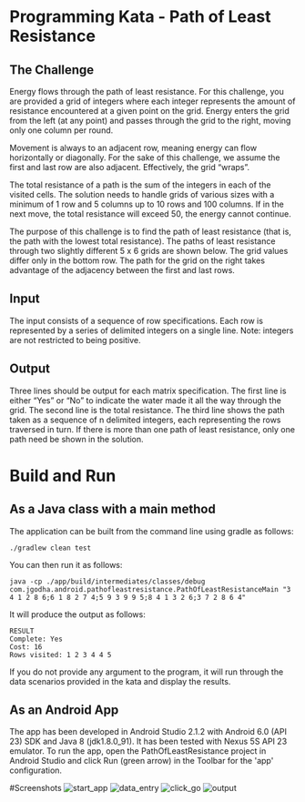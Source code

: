 # Programming Kata - Path of Least Resistance

## The Challenge
Energy flows through the path of least resistance. For this challenge, you are provided a grid of integers where each integer represents the amount of resistance encountered at a given point on the grid. Energy enters the grid from the left (at any point) and passes through the grid to the right, moving only one column per round.

Movement is always to an adjacent row, meaning energy can flow horizontally or diagonally. For the sake of this challenge, we assume the first and last row are also adjacent. Effectively, the grid “wraps”.

The total resistance of a path is the sum of the integers in each of the visited cells. The solution needs to handle grids of various sizes with a minimum of 1 row and 5 columns up to 10 rows and 100 columns. If in the next move, the total resistance will exceed 50, the energy cannot continue.

The purpose of this challenge is to find the path of least resistance (that is, the path with the lowest total resistance). The paths of least resistance through two slightly different 5 x 6 grids are shown below. The grid values differ only in the bottom row. The path for the grid on the right takes advantage of the adjacency between the first and last rows.

## Input
The input consists of a sequence of row specifications. Each row is represented by a series of delimited integers on a single line. Note: integers are not restricted to being positive.

## Output
Three lines should be output for each matrix specification. The first line is either “Yes” or “No” to indicate the water made it all the way through the grid. The second line is the total resistance. The third line shows the path taken as a sequence of n delimited integers, each representing the rows traversed in turn. If there is more than one path of least resistance, only one path need be shown in the solution.

# Build and Run

## As a Java class with a main method
The application can be built from the command line using gradle as follows: 
```
./gradlew clean test
```
You can then run it as follows:
```
java -cp ./app/build/intermediates/classes/debug com.jgodha.android.pathofleastresistance.PathOfLeastResistanceMain "3 4 1 2 8 6;6 1 8 2 7 4;5 9 3 9 9 5;8 4 1 3 2 6;3 7 2 8 6 4"
```
It will produce the output as follows:
```
RESULT
Complete: Yes
Cost: 16
Rows visited: 1 2 3 4 4 5
```
If you do not provide any argument to the program, it will run through the data scenarios provided in the kata and display the results.

## As an Android App
The app has been developed in Android Studio 2.1.2 with Android 6.0 (API 23) SDK and Java 8 (jdk1.8.0_91). It has been tested with Nexus 5S API 23 emulator.
To run the app, open the PathOfLeastResistance project in Android Studio and click Run (green arrow) in the Toolbar for the 'app' configuration.

#Screenshots
![start_app](https://github.com/jgodha/polr-android/blob/master/app/src/main/res/screenshots/start_app.png)
![data_entry](https://github.com/jgodha/polr-android/blob/master/app/src/main/res/screenshots/data_entry.png)
![click_go](https://github.com/jgodha/polr-android/blob/master/app/src/main/res/screenshots/click_go.png)
![output](https://github.com/jgodha/polr-android/blob/master/app/src/main/res/screenshots/output.png)
